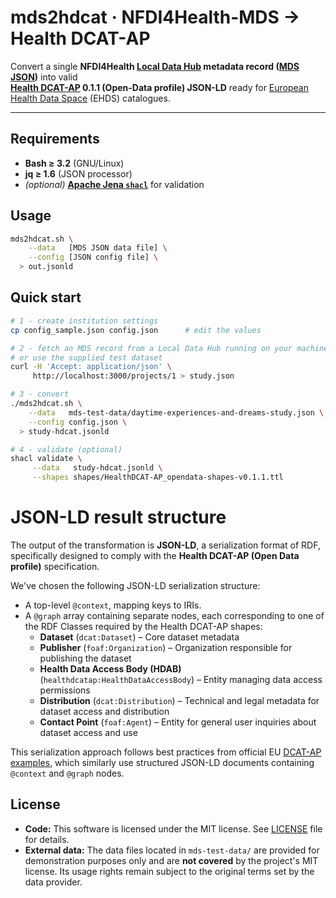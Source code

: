 # mds2hdcat · NFDI4Health-MDS → Health DCAT-AP

Convert a single **NFDI4Health [Local Data Hub](https://www.nfdi4health.de/en/service/local-data-hub.html) metadata record ([MDS JSON](https://simplifier.net/guide/nfdi4health---metadata-schema---implementationguide))** into valid  
**[Health DCAT-AP](https://healthdcat-ap.github.io/) 0.1.1 (Open-Data profile) JSON-LD** ready for [European Health Data Space](https://www.european-health-data-space.com/) (EHDS) catalogues.

---

## Requirements
* **Bash ≥ 3.2** (GNU/Linux)
* **jq ≥ 1.6** (JSON processor)
* *(optional)* **[Apache Jena `shacl`](https://jena.apache.org/documentation/shacl/)** for validation

## Usage
```bash
mds2hdcat.sh \
    --data   [MDS JSON data file] \
    --config [JSON config file] \
  > out.jsonld
```

## Quick start

```bash
# 1 - create institution settings
cp config_sample.json config.json      # edit the values

# 2 - fetch an MDS record from a Local Data Hub running on your machine
# or use the supplied test dataset
curl -H 'Accept: application/json' \
     http://localhost:3000/projects/1 > study.json

# 3 - convert
./mds2hdcat.sh \
    --data   mds-test-data/daytime-experiences-and-dreams-study.json \
    --config config.json \
  > study-hdcat.jsonld

# 4 - validate (optional)
shacl validate \
     --data   study-hdcat.jsonld \
     --shapes shapes/HealthDCAT-AP_opendata-shapes-v0.1.1.ttl
```

# JSON-LD result structure
The output of the transformation is **JSON-LD**, a serialization format of RDF, specifically designed to comply with the **Health DCAT-AP (Open Data profile)** specification.

We've chosen the following JSON-LD serialization structure:

- A top-level `@context`, mapping keys to IRIs.
- A `@graph` array containing separate nodes, each corresponding to one of the RDF Classes required by the Health DCAT-AP shapes:
  - **Dataset** (`dcat:Dataset`) – Core dataset metadata
  - **Publisher** (`foaf:Organization`) – Organization responsible for publishing the dataset
  - **Health Data Access Body (HDAB)** (`healthdcatap:HealthDataAccessBody`) – Entity managing data access permissions
  - **Distribution** (`dcat:Distribution`) – Technical and legal metadata for dataset access and distribution
  - **Contact Point** (`foaf:Agent`) – Entity for general user inquiries about dataset access and use

This serialization approach follows best practices from official EU [DCAT-AP examples](https://semiceu.github.io/DCAT-AP/releases/3.0.0/?utm_source=chatgpt.com#example-dataset-series), which similarly use structured JSON-LD documents containing `@context` and `@graph` nodes.

## License
- **Code:** This software is licensed under the MIT license. See [LICENSE](LICENSE) file for details.
- **External data:** The data files located in `mds-test-data/` are provided for demonstration purposes only and are **not covered** by the project's MIT license. Its usage rights remain subject to the original terms set by the data provider.
